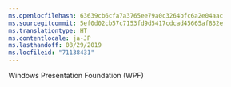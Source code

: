 ```yaml
---
ms.openlocfilehash: 63639cb6cfa7a3765ee79a0c3264bfc6a2e04aac
ms.sourcegitcommit: 5ef0d02cb57c7153fd9d5417cdcad45665af832e
ms.translationtype: HT
ms.contentlocale: ja-JP
ms.lasthandoff: 08/29/2019
ms.locfileid: "71138431"
---
```

Windows Presentation Foundation (WPF)